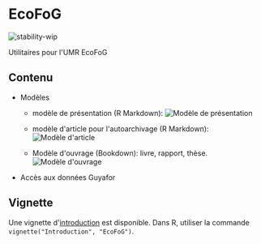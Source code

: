 # EcoFoG

![stability-wip](https://img.shields.io/badge/stability-work_in_progress-lightgrey.svg)

Utilitaires pour l'UMR EcoFoG

## Contenu

* Modèles 

  * modèle de présentation (R Markdown):
![Modèle de présentation](docs/Presentation.png)
  
  * modèle d'article pour l'autoarchivage (R Markdown):
![Modèle d'article](docs/Article.png)

  *  Modèle d'ouvrage (Bookdown): livre, rapport, thèse. ![Modèle d'ouvrage](docs/Ouvrage.png)

  
* Accès aux données Guyafor

## Vignette

Une vignette d'[introduction](https://ecofog.github.io/EcoFoG/Introduction.html) est disponible.
Dans R, utiliser la commande `vignette("Introduction", "EcoFoG")`.



